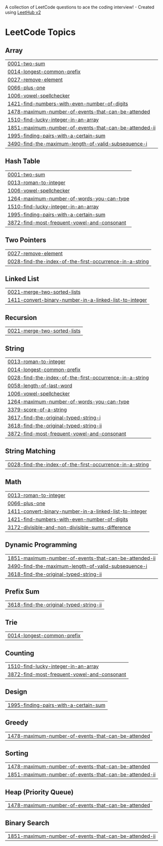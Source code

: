 A collection of LeetCode questions to ace the coding interview! - Created using [LeetHub v2](https://github.com/arunbhardwaj/LeetHub-2.0)
<!---LeetCode Topics Start-->
# LeetCode Topics
## Array
|  |
| ------- |
| [0001-two-sum](https://github.com/abuzareal/Leetcode/tree/master/0001-two-sum) |
| [0014-longest-common-prefix](https://github.com/abuzareal/Leetcode/tree/master/0014-longest-common-prefix) |
| [0027-remove-element](https://github.com/abuzareal/Leetcode/tree/master/0027-remove-element) |
| [0066-plus-one](https://github.com/abuzareal/Leetcode/tree/master/0066-plus-one) |
| [1006-vowel-spellchecker](https://github.com/abuzareal/Leetcode/tree/master/1006-vowel-spellchecker) |
| [1421-find-numbers-with-even-number-of-digits](https://github.com/abuzareal/Leetcode/tree/master/1421-find-numbers-with-even-number-of-digits) |
| [1478-maximum-number-of-events-that-can-be-attended](https://github.com/abuzareal/Leetcode/tree/master/1478-maximum-number-of-events-that-can-be-attended) |
| [1510-find-lucky-integer-in-an-array](https://github.com/abuzareal/Leetcode/tree/master/1510-find-lucky-integer-in-an-array) |
| [1851-maximum-number-of-events-that-can-be-attended-ii](https://github.com/abuzareal/Leetcode/tree/master/1851-maximum-number-of-events-that-can-be-attended-ii) |
| [1995-finding-pairs-with-a-certain-sum](https://github.com/abuzareal/Leetcode/tree/master/1995-finding-pairs-with-a-certain-sum) |
| [3490-find-the-maximum-length-of-valid-subsequence-i](https://github.com/abuzareal/Leetcode/tree/master/3490-find-the-maximum-length-of-valid-subsequence-i) |
## Hash Table
|  |
| ------- |
| [0001-two-sum](https://github.com/abuzareal/Leetcode/tree/master/0001-two-sum) |
| [0013-roman-to-integer](https://github.com/abuzareal/Leetcode/tree/master/0013-roman-to-integer) |
| [1006-vowel-spellchecker](https://github.com/abuzareal/Leetcode/tree/master/1006-vowel-spellchecker) |
| [1264-maximum-number-of-words-you-can-type](https://github.com/abuzareal/Leetcode/tree/master/1264-maximum-number-of-words-you-can-type) |
| [1510-find-lucky-integer-in-an-array](https://github.com/abuzareal/Leetcode/tree/master/1510-find-lucky-integer-in-an-array) |
| [1995-finding-pairs-with-a-certain-sum](https://github.com/abuzareal/Leetcode/tree/master/1995-finding-pairs-with-a-certain-sum) |
| [3872-find-most-frequent-vowel-and-consonant](https://github.com/abuzareal/Leetcode/tree/master/3872-find-most-frequent-vowel-and-consonant) |
## Two Pointers
|  |
| ------- |
| [0027-remove-element](https://github.com/abuzareal/Leetcode/tree/master/0027-remove-element) |
| [0028-find-the-index-of-the-first-occurrence-in-a-string](https://github.com/abuzareal/Leetcode/tree/master/0028-find-the-index-of-the-first-occurrence-in-a-string) |
## Linked List
|  |
| ------- |
| [0021-merge-two-sorted-lists](https://github.com/abuzareal/Leetcode/tree/master/0021-merge-two-sorted-lists) |
| [1411-convert-binary-number-in-a-linked-list-to-integer](https://github.com/abuzareal/Leetcode/tree/master/1411-convert-binary-number-in-a-linked-list-to-integer) |
## Recursion
|  |
| ------- |
| [0021-merge-two-sorted-lists](https://github.com/abuzareal/Leetcode/tree/master/0021-merge-two-sorted-lists) |
## String
|  |
| ------- |
| [0013-roman-to-integer](https://github.com/abuzareal/Leetcode/tree/master/0013-roman-to-integer) |
| [0014-longest-common-prefix](https://github.com/abuzareal/Leetcode/tree/master/0014-longest-common-prefix) |
| [0028-find-the-index-of-the-first-occurrence-in-a-string](https://github.com/abuzareal/Leetcode/tree/master/0028-find-the-index-of-the-first-occurrence-in-a-string) |
| [0058-length-of-last-word](https://github.com/abuzareal/Leetcode/tree/master/0058-length-of-last-word) |
| [1006-vowel-spellchecker](https://github.com/abuzareal/Leetcode/tree/master/1006-vowel-spellchecker) |
| [1264-maximum-number-of-words-you-can-type](https://github.com/abuzareal/Leetcode/tree/master/1264-maximum-number-of-words-you-can-type) |
| [3379-score-of-a-string](https://github.com/abuzareal/Leetcode/tree/master/3379-score-of-a-string) |
| [3617-find-the-original-typed-string-i](https://github.com/abuzareal/Leetcode/tree/master/3617-find-the-original-typed-string-i) |
| [3618-find-the-original-typed-string-ii](https://github.com/abuzareal/Leetcode/tree/master/3618-find-the-original-typed-string-ii) |
| [3872-find-most-frequent-vowel-and-consonant](https://github.com/abuzareal/Leetcode/tree/master/3872-find-most-frequent-vowel-and-consonant) |
## String Matching
|  |
| ------- |
| [0028-find-the-index-of-the-first-occurrence-in-a-string](https://github.com/abuzareal/Leetcode/tree/master/0028-find-the-index-of-the-first-occurrence-in-a-string) |
## Math
|  |
| ------- |
| [0013-roman-to-integer](https://github.com/abuzareal/Leetcode/tree/master/0013-roman-to-integer) |
| [0066-plus-one](https://github.com/abuzareal/Leetcode/tree/master/0066-plus-one) |
| [1411-convert-binary-number-in-a-linked-list-to-integer](https://github.com/abuzareal/Leetcode/tree/master/1411-convert-binary-number-in-a-linked-list-to-integer) |
| [1421-find-numbers-with-even-number-of-digits](https://github.com/abuzareal/Leetcode/tree/master/1421-find-numbers-with-even-number-of-digits) |
| [3172-divisible-and-non-divisible-sums-difference](https://github.com/abuzareal/Leetcode/tree/master/3172-divisible-and-non-divisible-sums-difference) |
## Dynamic Programming
|  |
| ------- |
| [1851-maximum-number-of-events-that-can-be-attended-ii](https://github.com/abuzareal/Leetcode/tree/master/1851-maximum-number-of-events-that-can-be-attended-ii) |
| [3490-find-the-maximum-length-of-valid-subsequence-i](https://github.com/abuzareal/Leetcode/tree/master/3490-find-the-maximum-length-of-valid-subsequence-i) |
| [3618-find-the-original-typed-string-ii](https://github.com/abuzareal/Leetcode/tree/master/3618-find-the-original-typed-string-ii) |
## Prefix Sum
|  |
| ------- |
| [3618-find-the-original-typed-string-ii](https://github.com/abuzareal/Leetcode/tree/master/3618-find-the-original-typed-string-ii) |
## Trie
|  |
| ------- |
| [0014-longest-common-prefix](https://github.com/abuzareal/Leetcode/tree/master/0014-longest-common-prefix) |
## Counting
|  |
| ------- |
| [1510-find-lucky-integer-in-an-array](https://github.com/abuzareal/Leetcode/tree/master/1510-find-lucky-integer-in-an-array) |
| [3872-find-most-frequent-vowel-and-consonant](https://github.com/abuzareal/Leetcode/tree/master/3872-find-most-frequent-vowel-and-consonant) |
## Design
|  |
| ------- |
| [1995-finding-pairs-with-a-certain-sum](https://github.com/abuzareal/Leetcode/tree/master/1995-finding-pairs-with-a-certain-sum) |
## Greedy
|  |
| ------- |
| [1478-maximum-number-of-events-that-can-be-attended](https://github.com/abuzareal/Leetcode/tree/master/1478-maximum-number-of-events-that-can-be-attended) |
## Sorting
|  |
| ------- |
| [1478-maximum-number-of-events-that-can-be-attended](https://github.com/abuzareal/Leetcode/tree/master/1478-maximum-number-of-events-that-can-be-attended) |
| [1851-maximum-number-of-events-that-can-be-attended-ii](https://github.com/abuzareal/Leetcode/tree/master/1851-maximum-number-of-events-that-can-be-attended-ii) |
## Heap (Priority Queue)
|  |
| ------- |
| [1478-maximum-number-of-events-that-can-be-attended](https://github.com/abuzareal/Leetcode/tree/master/1478-maximum-number-of-events-that-can-be-attended) |
## Binary Search
|  |
| ------- |
| [1851-maximum-number-of-events-that-can-be-attended-ii](https://github.com/abuzareal/Leetcode/tree/master/1851-maximum-number-of-events-that-can-be-attended-ii) |
<!---LeetCode Topics End-->